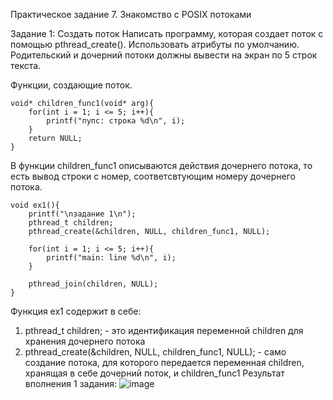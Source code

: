 Практическое задание 7. Знакомство с POSIX потоками

Задание 1: Создать поток
Написать программу, которая создает поток с помощью pthread_create().
Использовать атрибуты по умолчанию. Родительский и дочерний потоки должны вывести 
на экран по 5 строк текста.


Функции, создающие поток.
```
void* children_func1(void* arg){
    for(int i = 1; i <= 5; i++){
        printf("пупс: строка %d\n", i);
    }
    return NULL;
}
```
В функции children_func1 описываются действия дочернего потока, то есть вывод строки с номер, соответсвтующим номеру дочернего потока.
```
void ex1(){
    printf("\nзадание 1\n");
    pthread_t children;
    pthread_create(&children, NULL, children_func1, NULL);

    for(int i = 1; i <= 5; i++){
        printf("main: line %d\n", i);
    }

    pthread_join(children, NULL);
}
```
Функция ex1 содержит в себе:
1. pthread_t children; - это идентификация переменной children для хранения дочернего потока
2. pthread_create(&children, NULL, children_func1, NULL); - само создание потока, для которого передается переменная children, хранящая в себе дочерний поток, и children_func1
Результат вполнения 1 задания:
![image](https://github.com/user-attachments/assets/32274da8-4460-4282-b558-78f3d72d9389)
